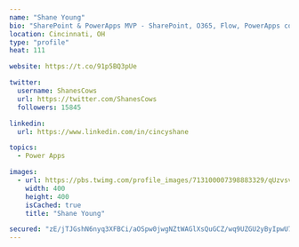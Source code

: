 ```yaml
---
name: "Shane Young"
bio: "SharePoint & PowerApps MVP - SharePoint, O365, Flow, PowerApps consulting? @PowerApps911 | Pure Snark? You found it."
location: Cincinnati, OH
type: "profile"
heat: 111

website: https://t.co/91p5BQ3pUe

twitter:
  username: ShanesCows
  url: https://twitter.com/ShanesCows
  followers: 15845

linkedin:
  url: https://www.linkedin.com/in/cincyshane

topics:
  - Power Apps

images:
  - url: https://pbs.twimg.com/profile_images/713100007398883329/qUzvsvQ3_400x400.jpg
    width: 400
    height: 400
    isCached: true
    title: "Shane Young"

secured: "zE/jTJGshN6nyq3XFBCi/aOSpw0jwgNZtWAGlXsQuGCZ/wq9UZGU2yByIpwU7uYpHJv8zucyRNHonekZEC21sbj2qtNtqrvRnRlOP2ebCXn13BSxn3d4K80yeEsMoBWF2qj2jA5HdVLwKn8U9L1ypA4lAdECVnUiZujkoNcKYhJz7DQZR6gqvRiy/tcesJIH4fzdrbVX7Su+jASHw2Srr+BTmPDh1Czx4gdB8h0kKzDlG+gFaQO15E+Ze1buM6gO54/0BtY6jdRhOLUhF7zD0zzbjT1a4iG01BPBMZJiNtzpl1RTDibcDmqEwQN5PGiWCR5XVjCkKJsyPt15Cb5St4wOo69s8H7/4bdU2vNZ7n5G1gAmMpBEmQM1cdV9RfoaXBPvedhsiII4IZIH/1UDv10QSpoglMd6BbZ0WXyw0x0=;TGDkJrRpzDXobOtxAANdYw=="
---
```


